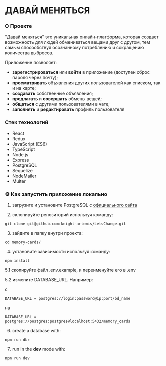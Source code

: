 # ДАВАЙ МЕНЯТЬСЯ

### О Проекте

"Давай меняться" это уникальная онлайн-платформа, которая создает возможность для людей обмениваться вещами друг с другом, тем самым спосообствуя осознанному потреблению и сокращению количества выбросов.

Приложение позволяет:

- **зарегистрироваться** или **войти** в приложение (доступен сброс пароля через почту);
- **просматривать** объявления других пользователей как списком, так и на карте;
- **создавать** собственные объявления;
- **предлагать** и **совершать** обмены вещей;
- **общаться** с другими пользователями в чате;
- **заполнять** и **редактировать** профиль пользователя

### Стек технологий

- React
- Redux
- JavaScript (ES6)
- TypeScript
- Node.js
- Express
- PostgreSQL
- Sequelize
- NodeMailer
- Multer

### ⚙️ Как запустить приложение локально

1. загрузите и установите PostgreSQL с [официального сайта](https://www.postgresql.org/download/)

2. склонируйте репозиторий используя команду:

```
git clone git@github.com:knight-artemis/LetsChange.git
```

3. зайдите в папку внутри проекта:

```
cd memory-cards/
```

4. установите зависимости используя команду:

```
npm install
```

5.1 скопируйте файл .env.example, и переименуйте его в .env

5.2 измените DATABASE_URL. Например:

с

```
DATABASE_URL = postgres://login:password@ip:port/bd_name
```

на

```
DATABASE_URL = postgres://postgres:postgres@localhost:5432/memory_cards
```

6. create a database with:

```
npm run dbr
```

7. run in the **dev** mode with:

```
npm run dev
```
